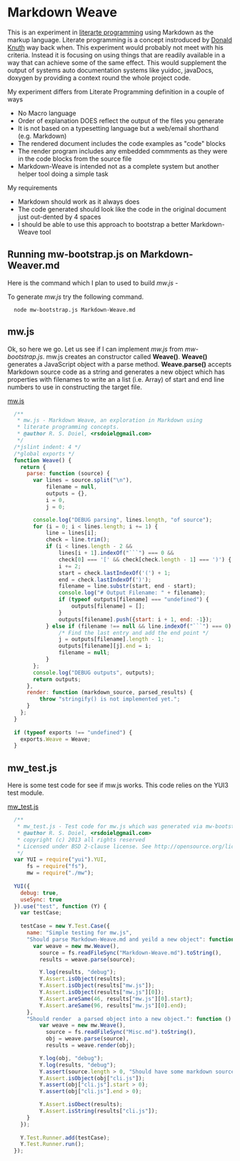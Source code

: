 # Markdown Weave

This is an experiment in [literarte programming](http://en.wikipedia.org/wiki/Literate_programming)
using Markdown as the markup language.  Literate programming is a concept instroduced by
[Donald Knuth](http://www.literateprogramming.com/) way back when. This experiment would probably
not meet with his criteria.  Instead it is focusing on using things that are readily available
in a way that can achieve some of the same effect. This would supplement the output of systems
auto documentation systems like yuidoc, javaDocs, doxygen by providing a context round the whole project code.

My experiment differs from Literate Programming definition in a couple of ways

* No Macro language
* Order of explanation DOES reflect the output of the files you generate
* It is not based on a typesetting language but a web/email shorthand (e.g. Markdown)
* The rendered document includes the code examples as "code" blocks
* The render program includes any embedded commments as they were in the code blocks from the source file
* Markdown-Weave is intended not as a complete system but another helper tool doing a simple task

My requirements

* Markdown should work as it always does
* The code generated should look like the code in the original document just out-dented by 4 spaces
* I should be able to use this approach to bootstrap a better Markdown-Weave tool


## Running mw-bootstrap.js on Markdown-Weaver.md

Here is the command which I plan to used to build _mw.js_ -

To generate _mw.js_ try the following command.

```Shell
  node mw-bootstrap.js Markdown-Weave.md
```

## mw.js

Ok, so here we go. Let us see if I can implement _mw.js_ from _mw-bootstrap.js_. 
mw.js creates an constructor called **Weave()**. **Weave()** generates a JavaScript
object with a parse method. **Weave.parse()** accepts Markdown source code as a string
and generates a new object which has properties with filenames to write an a list (i.e.
Array) of start and end line numbers to use in constructing the target file.

[mw.js](mw.js)
```JavaScript
  /**
   * mw.js - Markdown Weave, an exploration in Markdown using 
   * literate programming concepts.
   * @author R. S. Doiel, <rsdoiel@gmail.com>
   */
  /*jslint indent: 4 */
  /*global exports */
  function Weave() {
    return {
      parse: function (source) {
        var lines = source.split("\n"),
            filename = null,
            outputs = {},
            i = 0,
            j = 0;

        console.log("DEBUG parsing", lines.length, "of source");
        for (i = 0; i < lines.length; i += 1) {
            line = lines[i];
            check = line.trim();
            if (i < lines.length - 2 &&
                lines[i + 1].indexOf("```") === 0 &&
                check[0] === '[' && check[check.length - 1] === ')') {
                i += 2;
                start = check.lastIndexOf('(') + 1;
                end = check.lastIndexOf(')');
                filename = line.substr(start, end - start);
                console.log("# Output Filename: " + filename);
                if (typeof outputs[filename] === "undefined") {
                    outputs[filename] = [];
                }
                outputs[filename].push({start: i + 1, end: -1});
            } else if (filename !== null && line.indexOf("```") === 0) {
                /* Find the last entry and add the end point */
                j = outputs[filename].length - 1;
                outputs[filename][j].end = i;
                filename = null;
            }
        };
        console.log("DEBUG outputs", outputs);
        return outputs;
      },
      render: function (markdown_source, parsed_results) {
          throw "stringify() is not implemented yet.";
      }
    };
  }
  
  if (typeof exports !== "undefined") {
    exports.Weave = Weave;
  }
```

## mw_test.js

Here is some test code for see if mw.js works. This code relies on the YUI3 test module.

[mw_test.js](mw_test.js)
```JavaScript
  /**
   * mw_test.js - Test code for mw.js which was generated via mw-bootstrap.js.
   * @author R. S. Doiel, <rsdoiel@gmail.com>
   * copyright (c) 2013 all rights reserved
   * Licensed under BSD 2-clause license. See http://opensource.org/licenses/BSD-2-Clause
   */
  var YUI = require("yui").YUI,
      fs = require("fs"),
      mw = require("./mw");
  
  YUI({
    debug: true,
    useSync: true
  }).use("test", function (Y) {
    var testCase;
    
    testCase = new Y.Test.Case({
      name: "Simple testing for mw.js",
      "Should parse Markdown-Weave.md and yeild a new object": function () {
        var weave = new mw.Weave(),
          source = fs.readFileSync("Markdown-Weave.md").toString(),
          results = weave.parse(source);

          Y.log(results, "debug");
          Y.Assert.isObject(results);
          Y.Assert.isObject(results["mw.js"]);
          Y.Assert.isObject(results["mw.js"][0]);
          Y.Assert.areSame(46, results["mw.js"][0].start);
          Y.Assert.areSame(96, results["mw.js"][0].end);
      },
      "Should render  a parsed object into a new object.": function () {
          var weave = new mw.Weave(),
            source = fs.readFileSync("Misc.md").toString(),
            obj = weave.parse(source),
            results = weave.render(obj);

          Y.log(obj, "debug");
          Y.log(results, "debug");
          Y.assert(source.length > 0, "Should have some markdown source");
          Y.Assert.isObject(obj["cli.js"]);
          Y.assert(obj["cli.js"].start > 0);
          Y.assert(obj["cli.js"].end > 0);

          Y.Assert.isObect(results);
          Y.Assert.isString(results["cli.js"]);
      }
    });
    
    Y.Test.Runner.add(testCase);
    Y.Test.Runner.run();
  });
```
